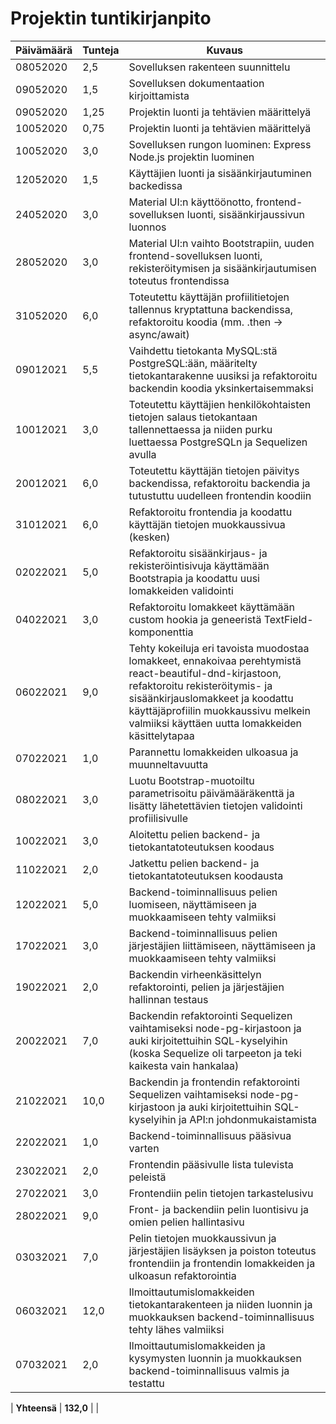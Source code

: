 # Projektin tuntikirjanpito

| Päivämäärä | Tunteja | Kuvaus |
| ---------- | ------- | ------ |
| 08052020 | 2,5 | Sovelluksen rakenteen suunnittelu |
| 09052020 | 1,5 | Sovelluksen dokumentaation kirjoittamista |
| 09052020 | 1,25 | Projektin luonti ja tehtävien määrittelyä |
| 10052020 | 0,75 | Projektin luonti ja tehtävien määrittelyä |
| 10052020 | 3,0 | Sovelluksen rungon luominen: Express Node.js projektin luominen |
| 12052020 | 1,5 | Käyttäjien luonti ja sisäänkirjautuminen backedissa |
| 24052020 | 3,0 | Material UI:n käyttöönotto, frontend-sovelluksen luonti, sisäänkirjaussivun luonnos |
| 28052020 | 3,0 | Material UI:n vaihto Bootstrapiin, uuden frontend-sovelluksen luonti, rekisteröitymisen ja sisäänkirjautumisen toteutus frontendissa |
| 31052020 | 6,0 | Toteutettu käyttäjän profiilitietojen tallennus kryptattuna backendissa, refaktoroitu koodia (mm. .then -> async/await) |
| 09012021 | 5,5 | Vaihdettu tietokanta MySQL:stä PostgreSQL:ään, määritelty tietokantarakenne uusiksi ja refaktoroitu backendin koodia yksinkertaisemmaksi |
| 10012021 | 3,0 | Toteutettu käyttäjien henkilökohtaisten tietojen salaus tietokantaan tallennettaessa ja niiden purku luettaessa PostgreSQLn ja Sequelizen avulla |
| 20012021 | 6,0 | Toteutettu käyttäjän tietojen päivitys backendissa, refaktoroitu backendia ja tutustuttu uudelleen frontendin koodiin |
| 31012021 | 6,0 | Refaktoroitu frontendia ja koodattu käyttäjän tietojen muokkaussivua (kesken) |
| 02022021 | 5,0 | Refaktoroitu sisäänkirjaus- ja rekisteröintisivuja käyttämään Bootstrapia ja koodattu uusi lomakkeiden validointi |
| 04022021 | 3,0 | Refaktoroitu lomakkeet käyttämään custom hookia ja geneeristä TextField-komponenttia |
| 06022021 | 9,0 | Tehty kokeiluja eri tavoista muodostaa lomakkeet, ennakoivaa perehtymistä react-beautiful-dnd-kirjastoon, refaktoroitu rekisteröitymis- ja sisäänkirjauslomakkeet ja koodattu käyttäjäprofiilin muokkaussivu melkein valmiiksi käyttäen uutta lomakkeiden käsittelytapaa |
| 07022021 | 1,0 | Parannettu lomakkeiden ulkoasua ja muunneltavuutta |
| 08022021 | 3,0 | Luotu Bootstrap-muotoiltu parametrisoitu päivämääräkenttä ja lisätty lähetettävien tietojen validointi profiilisivulle |
| 10022021 | 3,0 | Aloitettu pelien backend- ja tietokantatoteutuksen koodaus |
| 11022021 | 2,0 | Jatkettu pelien backend- ja tietokantatoteutuksen koodausta |
| 12022021 | 5,0 | Backend-toiminnallisuus pelien luomiseen, näyttämiseen ja muokkaamiseen tehty valmiiksi|
| 17022021 | 3,0 | Backend-toiminnallisuus pelien järjestäjien liittämiseen, näyttämiseen ja muokkaamiseen tehty valmiiksi|
| 19022021 | 2,0 | Backendin virheenkäsittelyn refaktorointi, pelien ja järjestäjien hallinnan testaus |
| 20022021 | 7,0 | Backendin refaktorointi Sequelizen vaihtamiseksi node-pg-kirjastoon ja auki kirjoitettuihin SQL-kyselyihin (koska Sequelize oli tarpeeton ja teki kaikesta vain hankalaa) |
| 21022021 | 10,0 | Backendin ja frontendin refaktorointi Sequelizen vaihtamiseksi node-pg-kirjastoon ja auki kirjoitettuihin SQL-kyselyihin ja API:n johdonmukaistamista |
| 22022021 | 1,0 | Backend-toiminnallisuus pääsivua varten |
| 23022021 | 2,0 | Frontendin pääsivulle lista tulevista peleistä |
| 27022021 | 3,0 | Frontendiin pelin tietojen tarkastelusivu |
| 28022021 | 9,0 | Front- ja backendiin pelin luontisivu ja omien pelien hallintasivu |
| 03032021 | 7,0 | Pelin tietojen muokkaussivun ja järjestäjien lisäyksen ja poiston toteutus frontendiin ja frontendin lomakkeiden ja ulkoasun refaktorointia |
| 06032021 | 12,0 | Ilmoittautumislomakkeiden tietokantarakenteen ja niiden luonnin ja muokkauksen backend-toiminnallisuus tehty lähes valmiiksi |
| 07032021 | 2,0 | Ilmoittautumislomakkeiden ja kysymysten luonnin ja muokkauksen backend-toiminnallisuus valmis ja testattu |


| **Yhteensä** | **132,0** | |

